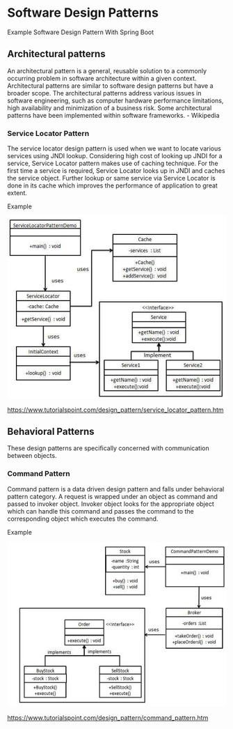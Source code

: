 # Software Design Patterns
Example Software Design Pattern With Spring Boot

## Architectural patterns
An architectural pattern is a general, reusable solution to a commonly occurring problem in software architecture within a given context. Architectural patterns are similar to software design patterns but have a broader scope. The architectural patterns address various issues in software engineering, such as computer hardware performance limitations, high availability and minimization of a business risk. Some architectural patterns have been implemented within software frameworks. - Wikipedia

### Service Locator Pattern
The service locator design pattern is used when we want to locate various services using JNDI lookup. Considering high cost of looking up JNDI for a service, Service Locator pattern makes use of caching technique. For the first time a service is required, Service Locator looks up in JNDI and caches the service object. Further lookup or same service via Service Locator is done in its cache which improves the performance of application to great extent.

Example

![Screenshot](Prtsc/servicelocator_pattern_uml_diagram.jpg)

https://www.tutorialspoint.com/design_pattern/service_locator_pattern.htm

## Behavioral Patterns
These design patterns are specifically concerned with communication between objects.

### Command Pattern
Command pattern is a data driven design pattern and falls under behavioral pattern category. A request is wrapped under an object as command and passed to invoker object. Invoker object looks for the appropriate object which can handle this command and passes the command to the corresponding object which executes the command.

Example

![Screenshot](Prtsc/command_pattern_uml_diagram.jpg)

https://www.tutorialspoint.com/design_pattern/command_pattern.htm



